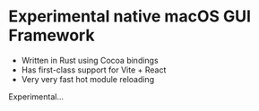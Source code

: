 # Experimental native macOS GUI Framework

- Written in Rust using Cocoa bindings
- Has first-class support for Vite + React
- Very very fast hot module reloading

Experimental...
